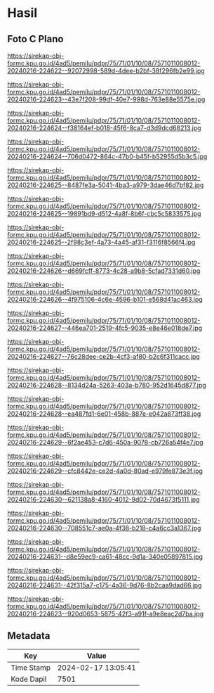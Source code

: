 # Hasil

## Foto C Plano

https://sirekap-obj-formc.kpu.go.id/4ad5/pemilu/pdpr/75/71/01/10/08/7571011008012-20240216-224622--92072998-589d-4dee-b2bf-38f296fb2e99.jpg

https://sirekap-obj-formc.kpu.go.id/4ad5/pemilu/pdpr/75/71/01/10/08/7571011008012-20240216-224623--43e7f208-99df-40e7-998d-763e88e5575e.jpg

https://sirekap-obj-formc.kpu.go.id/4ad5/pemilu/pdpr/75/71/01/10/08/7571011008012-20240216-224624--f38164ef-b018-45f6-8ca7-d3d9dcd68213.jpg

https://sirekap-obj-formc.kpu.go.id/4ad5/pemilu/pdpr/75/71/01/10/08/7571011008012-20240216-224624--706d0472-864c-47b0-b45f-b52955d5b3c5.jpg

https://sirekap-obj-formc.kpu.go.id/4ad5/pemilu/pdpr/75/71/01/10/08/7571011008012-20240216-224625--8487fe3a-5041-4ba3-a979-3dae46d7bf82.jpg

https://sirekap-obj-formc.kpu.go.id/4ad5/pemilu/pdpr/75/71/01/10/08/7571011008012-20240216-224625--19891bd9-d512-4a8f-8b6f-cbc5c5833575.jpg

https://sirekap-obj-formc.kpu.go.id/4ad5/pemilu/pdpr/75/71/01/10/08/7571011008012-20240216-224625--2f98c3ef-4a73-4a45-af31-f3116f8566f4.jpg

https://sirekap-obj-formc.kpu.go.id/4ad5/pemilu/pdpr/75/71/01/10/08/7571011008012-20240216-224626--d669fcff-8773-4c28-a9b8-5cfad7331d60.jpg

https://sirekap-obj-formc.kpu.go.id/4ad5/pemilu/pdpr/75/71/01/10/08/7571011008012-20240216-224626--4f975106-4c6e-4596-b101-e568d41ac463.jpg

https://sirekap-obj-formc.kpu.go.id/4ad5/pemilu/pdpr/75/71/01/10/08/7571011008012-20240216-224627--446ea701-2519-4fc5-9035-e8e46e018de7.jpg

https://sirekap-obj-formc.kpu.go.id/4ad5/pemilu/pdpr/75/71/01/10/08/7571011008012-20240216-224627--76c28dee-ce2b-4cf3-af80-b2c6f311cacc.jpg

https://sirekap-obj-formc.kpu.go.id/4ad5/pemilu/pdpr/75/71/01/10/08/7571011008012-20240216-224628--8134d24a-5263-403a-b780-952d1645d877.jpg

https://sirekap-obj-formc.kpu.go.id/4ad5/pemilu/pdpr/75/71/01/10/08/7571011008012-20240216-224628--ea487fd1-6e01-458b-887e-e042a873ff38.jpg

https://sirekap-obj-formc.kpu.go.id/4ad5/pemilu/pdpr/75/71/01/10/08/7571011008012-20240216-224629--6f2ae453-c7d6-450a-9078-cb726a54f4e7.jpg

https://sirekap-obj-formc.kpu.go.id/4ad5/pemilu/pdpr/75/71/01/10/08/7571011008012-20240216-224629--cfc8442e-ce2d-4a0d-80ad-e979fe873e3f.jpg

https://sirekap-obj-formc.kpu.go.id/4ad5/pemilu/pdpr/75/71/01/10/08/7571011008012-20240216-224630--621138a8-4160-4012-9d02-70d4673f5111.jpg

https://sirekap-obj-formc.kpu.go.id/4ad5/pemilu/pdpr/75/71/01/10/08/7571011008012-20240216-224630--708551c7-ae0a-4f38-b218-c4a6cc3a1367.jpg

https://sirekap-obj-formc.kpu.go.id/4ad5/pemilu/pdpr/75/71/01/10/08/7571011008012-20240216-224631--d8e59ec9-ca61-48cc-9d1a-340e05897815.jpg

https://sirekap-obj-formc.kpu.go.id/4ad5/pemilu/pdpr/75/71/01/10/08/7571011008012-20240216-224631--42f315a7-c175-4a36-9d76-8b2caa9dad66.jpg

https://sirekap-obj-formc.kpu.go.id/4ad5/pemilu/pdpr/75/71/01/10/08/7571011008012-20240216-224623--920d0653-5875-42f3-a91f-a9e8eac2d7ba.jpg


## Metadata

| Key        | Value               |
| ---------- | ------------------- |
| Time Stamp | 2024-02-17 13:05:41 |
| Kode Dapil | 7501                |




